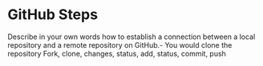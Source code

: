 # GitHub Steps

Describe in your own words how to establish a connection between a local repository and a remote repository on GitHub.- You would clone the repository
Fork, clone, changes, status, add, status, commit, push
